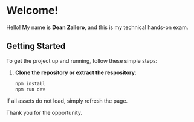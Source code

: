 # Welcome!

Hello! My name is **Dean Zallero**, and this is my technical hands-on exam.

## Getting Started

To get the project up and running, follow these simple steps:

1. **Clone the repository or extract the respository**:
   ```bash
   npm install
   npm run dev

If all assets do not load, simply refresh the page.

Thank you for the opportunity.

